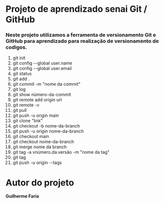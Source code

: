 # **Projeto de aprendizado senai Git / GitHub**
### Neste projeto utilizamos a ferramenta de versionamento Git e GitHub para aprendizado para realização de versionamento de codigos.
1. git init
1. git config --global user.name
1. git config --global user.email
1. git status
1. git add .
1. git commit -m "nome da commit"
1. git log
1. git show número-da-commit
1. git remote add origin url
1. git remote -v
1. git pull
1. git push -u origin main
1. git clone "link"
1. git checkout -b nome-da-branch
1. git push -u origin nome-da-branch
1. git checkout main
1. git checkout nome-da-branch
1. git merge nome da branch
1. git tag -a vnúmero.da.versão -m "nome da tag"
1. git tag
1. git push -u origin --tags











Autor do projeto 
=========================
**Guilherme Faria**
